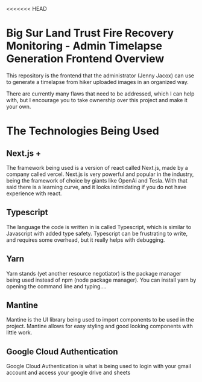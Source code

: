 <<<<<<< HEAD

# Big Sur Land Trust Fire Recovery Monitoring - Admin Timelapse Generation Frontend Overview

This repository is the frontend that the administrator (Jenny Jacox) can use to generate a timelapse from hiker uploaded images in an organized way.

There are currently many flaws that need to be addressed, which I can help with, but I encourage you to take ownership over this project and make it your own.

# The Technologies Being Used

## Next.js +

The framework being used is a version of react called Next.js, made by a company called vercel. Next.js is very powerful and popular in the industry, being the framework of choice by giants like OpenAi and Tesla. With that said there is a learning curve, and it looks intimidating if you do not have experience with react.

## Typescript

The language the code is written in is called Typescript, which is similar to Javascript with added type safety. Typescript can be frustrating to write, and requires some overhead, but it really helps with debugging.

## Yarn

Yarn stands (yet another resource negotiator) is the package manager being used instead of npm (node package manager). You can install yarn by opening the command line and typing....

## Mantine

Mantine is the UI library being used to import components to be used in the project. Mantine allows for easy styling and good looking components with little work.

## Google Cloud Authentication

Google Cloud Authentication is what is being used to login with your gmail account and access your google drive and sheets

